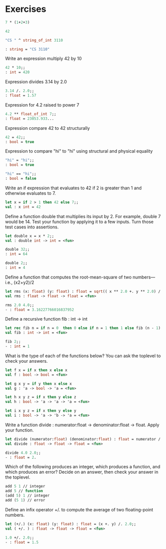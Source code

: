 # Exercises

```ocaml
7 * (1+2+3)

42
```

```ocaml
"CS " ^ string_of_int 3110

: string = "CS 3110"
```

Write an expression multiply 42 by 10

```ocaml
42 * 10;;
: int = 420
```

Expression divides 3.14 by 2.0

```ocaml
3.14 /. 2.0;;
: float = 1.57
```

Expression for 4.2 raised to power 7

```ocaml
4.2 ** float_of_int 7;;
: float = 23053.933...
```

Expression compare 42 to 42 structurally

```ocaml
42 = 42;;
: bool = true
```

Expression to compare "hi" to "hi" using structural and physical equality

```ocaml
"hi" = "hi";;
: bool = true

"hi" == "hi";;
: bool = false
```

Write an if expression that evaluates to 42 if 2 is greater than 1 and otherwise evaluates to 7.

```ocaml
let x = if 2 > 1 then 42 else 7;;
val : x int = 42
```

Define a function double that multiplies its input by 2. For example, double 7 would be 14. Test your function by applying it to a few inputs. Turn those test cases into assertions.

```ocaml
let double x = x * 2;;
val : double int -> int = <fun>

double 32;;
: int = 64

double 2;;
: int = 4
```

Define a function that computes the root-mean-square of two numbers—i.e.,  (x2+y2)/2

```ocaml
let rms (x: float) (y: float) : float = sqrt(( x ** 2.0 +. y ** 2.0) /. 2.0);;
val rms : float -> float -> float = <fun>

rms 2.0 4.0;;
- : float = 3.16227766016837952
```

Define a recursive function fib : int -> int

```ocaml
let rec fib n = if n = 0  then 0 else if n = 1 then 1 else fib (n - 1) + fib (n - 2);;
val fib : int -> int = <fun>

fib 2;;
- : int = 1
```

What is the type of each of the functions below? You can ask the toplevel to check your answers.

```ocaml
let f x = if x then x else x
val f : bool -> bool = <fun>

let g x y = if y then x else x
val g : 'a -> bool -> 'a = <fun>

let h x y z = if x then y else z
val h : bool -> 'a -> 'a -> 'a = <fun>

let i x y z = if x then y else y
val i : bool -> 'a -> 'b -> 'a = <fun>
```

Write a function divide : numerator:float -> denominator:float -> float. Apply your function.

```ocaml
let divide (numerator:float) (denominator:float) : float = numerator /. denominator;;
val divide : float -> float -> float = <fun>

divide 4.0 2.0;;
- : float = 2.
```

Which of the following produces an integer, which produces a function, and which produces an error? Decide on an answer, then check your answer in the toplevel.

```ocaml
add 5 1 // integer
add 5 // function
(add 5) 1 // integer
add (5 1) // error
```

Define an infix operator +/. to compute the average of two floating-point numbers.

```ocaml
let (+/.) (x: float) (y: float) : float = (x +. y) /. 2.0;;
val ( +/. ) : float -> float -> float = <fun>

1.0 +/. 2.0;;
- : float = 1.5
```

